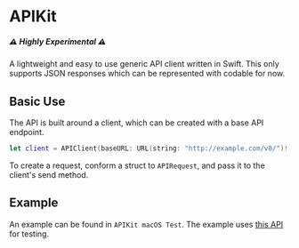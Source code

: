 # APIKit
##### ⚠️ Highly Experimental ⚠️

A lightweight and easy to use generic API client written in Swift. This only supports JSON responses which can be represented with codable for now.

## Basic Use

The API is built around a client, which can be created with a base API endpoint.

```swift
let client = APIClient(baseURL: URL(string: "http://example.com/v0/")!)
```

To create a request, conform a struct to `APIRequest`, and pass it to the client's send method.

## Example

An example can be found in `APIKit macOS Test`. The example uses [this API](https://github.com/rwieruch/node-express-server-rest-api) for testing.
